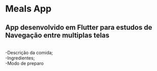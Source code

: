 # Meals App

## App desenvolvido em Flutter para estudos de Navegação entre multiplas telas
<br>
-Descrição da comida;
<br>
-Ingredientes;
<br>
-Modo de preparo